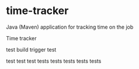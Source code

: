 # time-tracker
Java (Maven) application for tracking time on the job

Time tracker

test build trigger
test


test test test 
tests tests tests 
tests 
tests 
